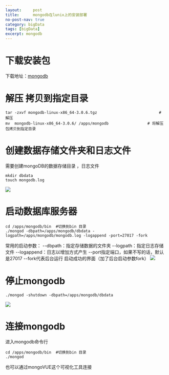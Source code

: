 ```yaml
---
layout:     post
title:      mongodb在lunix上的安装部署
no-post-nav: true
category: bigData
tags: [bigData]
excerpt: mongodb
---
```

# 下载安装包
下载地址：[mongodb](https://www.mongodb.com/download-center/community)

# 解压 拷贝到指定目录
```shell
tar -zxvf mongodb-linux-x86_64-3.0.6.tgz                           # 解压
mv  mongodb-linux-x86_64-3.0.6/ /apps/mongodb                 # 将解压包拷贝到指定目录
``` 
# 创建数据存储文件夹和日志文件
需要创建mongoDB的数据存储目录 ，日志文件
```shell
mkdir dbdata
touch mongodb.log
``` 
![](https://yihongqingbo.github.io/assets/images/2018/20181224_1.png)
# 启动数据库服务器
```shell
cd /apps/mongodb/bin  #切换到bin 目录
./mongod -dbpath=/apps/mongodb/dbdata -logpath=/apps/mongodb/mongodb.log -logappend -port=27017 -fork
``` 
常用的启动参数：
   --dbpath：指定存储数据的文件夹
   --logpath：指定日志存储文件
   --logappend：日志以增加方式产生
   --port指定端口，如果不写的话，默认是27017
   --fork代表后台运行
启动成功的界面（加了后台启动参数fork）
![](https://yihongqingbo.github.io/assets/images/2018/20181224_2.png)
# 停止mongodb
```shell
./mongod -shutdown -dbpath=/apps/mongodb/dbdata
```
![](https://yihongqingbo.github.io/assets/images/2018/20181224_3.png)
# 连接mongodb
进入mongodb命令行
```shell
cd /apps/mongodb/bin  #切换到bin 目录
./mongod
```
也可以通过mongoVUE这个可视化工具连接


